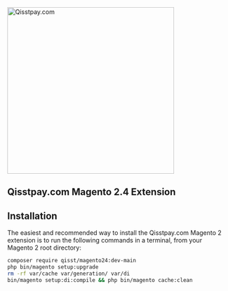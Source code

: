 <img src="https://qisstpay.com/images/qisstpayLogoHd.png?2c17eccafe68477653388f509c7037bf" alt="Qisstpay.com" width="380"/>

## Qisstpay.com Magento 2.4 Extension

## Installation
The easiest and recommended way to install the Qisstpay.com Magento 2 extension is to run the following commands in a terminal, from your Magento 2 root directory:

```bash
composer require qisst/magento24:dev-main
php bin/magento setup:upgrade
rm -rf var/cache var/generation/ var/di
bin/magento setup:di:compile && php bin/magento cache:clean